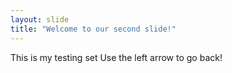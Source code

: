 ```yaml
---
layout: slide
title: "Welcome to our second slide!"
---
```

This is my testing set
Use the left arrow to go back!
